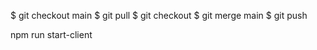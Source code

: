 $ git checkout main
$ git pull
$ git checkout <branch name>
$ git merge main
$ git push

npm run start-client
